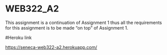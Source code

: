 # WEB322_A2
This assignment is a continuation of Assignment 1 thus all the requirements for this assignment is to be made “on top” of  Assignment 1.

#Heroku link

https://seneca-web322-a2.herokuapp.com/